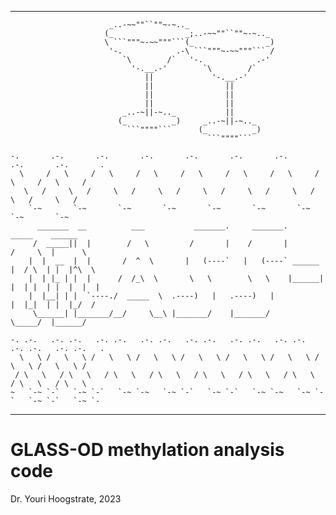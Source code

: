 ___
                          _..-~~""``""~-~.._                                                  
                         (_                _;..-~~""``""~-~.._                                
                         \ ```"""~-~~"""```(_                _)                               
                          '-.            .-\ ```"""~-~~"""``` /                               
                             `\        /`   '-.            .-'                                
                               '-.__.-'        `\        /`                                   
                                  ||             '-.__.-'                                     
                                  ||                ||                                        
                                  ||                ||                                        
                                  ||                ||                                        
                             _..-~||-~.._           ||                                        
                            (_          _)     _..-~||-~.._                                   
                              ```""""```      (_          _)                                  
                                                ```""""```                                    
                                                                                              
    -.       .-.       .-.       .-.       .-.       .-.       .-.       .-.       .-.       .
      \     /   \     /   \     /   \     /   \     /   \     /   \     /   \     /   \     / 
       \   /     \   /     \   /     \   /     \   /     \   /     \   /     \   /     \   /  
        `-~       `-~       `-~       `-~       `-~       `-~       `-~       `-~       `-~   
          _______  __          ___           _______.     _______.           _____    ______   
         /  _____||  |        /   \         /       |    /       |          /     \  |      \  
        |  |  __  |  |       /  ^  \       |   (----`   |   (----` ______  |  / \  | |  |^\  \ 
        |  | |_ | |  |      /  /_\  \       \   \        \   \    |______| |  | |  | |  |  |  |
        |  |__| | |  `----./  _____  \  .----)   |   .----)   |            |  |_|  | |  |_/  / 
         \______| |_______/__/     \__\ |_______/    |_______/              \_____/  |______/  
                                                                                               
    -. .-.   .-. .-.   .-. .-.   .-. .-.   .-. .-.   .-. .-.   .-. .-.   .-. .-.   .-. .-.   .
      \   \ /   \   \ /   \   \ /   \   \ /   \   \ /   \   \ /   \   \ /   \   \ /   \   \ / 
     / \   \   / \   \   / \   \   / \   \   / \   \   / \   \   / \   \   / \   \   / \   \  
    ~   `-~ `-`   `-~ `-`   `-~ `-~   `-~ `-`   `-~ `-`   `-~ `-~   `-~ `-`   `-~ `-`   `-~ `-
___



# GLASS-OD methylation analysis code #

Dr. Youri Hoogstrate, 2023

